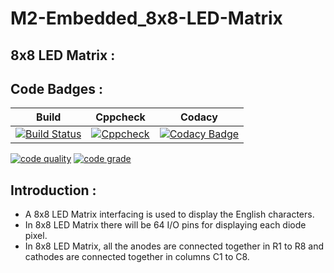 # M2-Embedded_8x8-LED-Matrix
## 8x8 LED Matrix :
## Code Badges :
 Build| Cppcheck | Codacy
----|----|-----|
[![Build Status](https://github.com/somasundaram2000/M2-Embedded_AVR-PC-Beeper/actions/workflows/compile.yml/badge.svg)](https://github.com/somasundaram2000/M2-Embedded_AVR-PC-Beeper/actions/workflows/compile.yml)|[![Cppcheck](https://github.com/somasundaram2000/M2-Embedded_AVR-PC-Beeper/actions/workflows/cppcheck.yml/badge.svg)](https://github.com/somasundaram2000/M2-Embedded_AVR-PC-Beeper/actions/workflows/cppcheck.yml)|[![Codacy Badge](https://api.codacy.com/project/badge/Grade/7a5a74c903084ddfa1a4dc38ef3b2716)](https://app.codacy.com/gh/somasundaram2000/M2-Embedded_AVR-PC-Beeper?utm_source=github.com&utm_medium=referral&utm_content=somasundaram2000/M2-Embedded_AVR-PC-Beeper&utm_campaign=Badge_Grade_Settings)|

[![code quality](https://api.codiga.io/project/30265/score/svg)](https://app.codiga.io/project/30265/dashboard)
[![code grade](https://api.codiga.io/project/30265/status/svg)](https://app.codiga.io/project/30265/dashboard)


## Introduction :
- A 8x8 LED Matrix interfacing is used to display the English characters. 
- In 8x8 LED Matrix there will be 64 I/O pins for displaying each diode pixel.
- In 8x8 LED Matrix, all the anodes are connected together in R1 to R8 and cathodes are connected together in columns C1 to C8.
